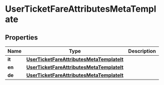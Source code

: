 
# UserTicketFareAttributesMetaTemplate

## Properties
Name | Type | Description | Notes
------------ | ------------- | ------------- | -------------
**it** | [**UserTicketFareAttributesMetaTemplateIt**](UserTicketFareAttributesMetaTemplateIt.md) |  |  [optional]
**en** | [**UserTicketFareAttributesMetaTemplateIt**](UserTicketFareAttributesMetaTemplateIt.md) |  |  [optional]
**de** | [**UserTicketFareAttributesMetaTemplateIt**](UserTicketFareAttributesMetaTemplateIt.md) |  |  [optional]



